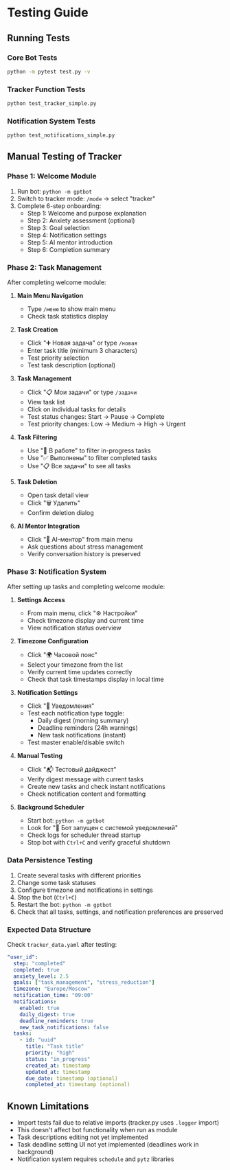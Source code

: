 # Testing Guide

## Running Tests

### Core Bot Tests
```bash
python -m pytest test.py -v
```

### Tracker Function Tests  
```bash
python test_tracker_simple.py
```

### Notification System Tests
```bash
python test_notifications_simple.py
```

## Manual Testing of Tracker

### Phase 1: Welcome Module
1. Run bot: `python -m gptbot`
2. Switch to tracker mode: `/mode` → select "tracker"
3. Complete 6-step onboarding:
   - Step 1: Welcome and purpose explanation
   - Step 2: Anxiety assessment (optional)
   - Step 3: Goal selection
   - Step 4: Notification settings
   - Step 5: AI mentor introduction
   - Step 6: Completion summary

### Phase 2: Task Management
After completing welcome module:

1. **Main Menu Navigation**
   - Type `/меню` to show main menu
   - Check task statistics display

2. **Task Creation**
   - Click "➕ Новая задача" or type `/новая`
   - Enter task title (minimum 3 characters)
   - Test priority selection
   - Test task description (optional)

3. **Task Management**
   - Click "📋 Мои задачи" or type `/задачи`
   - View task list
   - Click on individual tasks for details
   - Test status changes: Start → Pause → Complete
   - Test priority changes: Low → Medium → High → Urgent

4. **Task Filtering**
   - Use "🔄 В работе" to filter in-progress tasks
   - Use "✅ Выполнены" to filter completed tasks
   - Use "📋 Все задачи" to see all tasks

5. **Task Deletion**
   - Open task detail view
   - Click "🗑️ Удалить"
   - Confirm deletion dialog

6. **AI Mentor Integration**
   - Click "🤖 AI-ментор" from main menu
   - Ask questions about stress management
   - Verify conversation history is preserved

### Phase 3: Notification System
After setting up tasks and completing welcome module:

1. **Settings Access**
   - From main menu, click "⚙️ Настройки"
   - Check timezone display and current time
   - View notification status overview

2. **Timezone Configuration**
   - Click "🌍 Часовой пояс"
   - Select your timezone from the list
   - Verify current time updates correctly
   - Check that task timestamps display in local time

3. **Notification Settings**
   - Click "🔔 Уведомления"
   - Test each notification type toggle:
     - Daily digest (morning summary)
     - Deadline reminders (24h warnings)
     - New task notifications (instant)
   - Test master enable/disable switch

4. **Manual Testing**
   - Click "📬 Тестовый дайджест"
   - Verify digest message with current tasks
   - Create new tasks and check instant notifications
   - Check notification content and formatting

5. **Background Scheduler**
   - Start bot: `python -m gptbot`
   - Look for "🚀 Бот запущен с системой уведомлений"
   - Check logs for scheduler thread startup
   - Stop bot with `Ctrl+C` and verify graceful shutdown

### Data Persistence Testing
1. Create several tasks with different priorities
2. Change some task statuses
3. Configure timezone and notifications in settings
4. Stop the bot (`Ctrl+C`)
5. Restart the bot: `python -m gptbot`
6. Check that all tasks, settings, and notification preferences are preserved

### Expected Data Structure
Check `tracker_data.yaml` after testing:
```yaml
"user_id":
  step: "completed"
  completed: true
  anxiety_level: 2.5
  goals: ["task_management", "stress_reduction"]
  timezone: "Europe/Moscow"
  notification_time: "09:00"
  notifications:
    enabled: true
    daily_digest: true
    deadline_reminders: true
    new_task_notifications: false
  tasks:
    - id: "uuid"
      title: "Task title"
      priority: "high"
      status: "in_progress"
      created_at: timestamp
      updated_at: timestamp
      due_date: timestamp (optional)
      completed_at: timestamp (optional)
```

## Known Limitations
- Import tests fail due to relative imports (tracker.py uses `.logger` import)
- This doesn't affect bot functionality when run as module
- Task descriptions editing not yet implemented
- Task deadline setting UI not yet implemented (deadlines work in background)
- Notification system requires `schedule` and `pytz` libraries